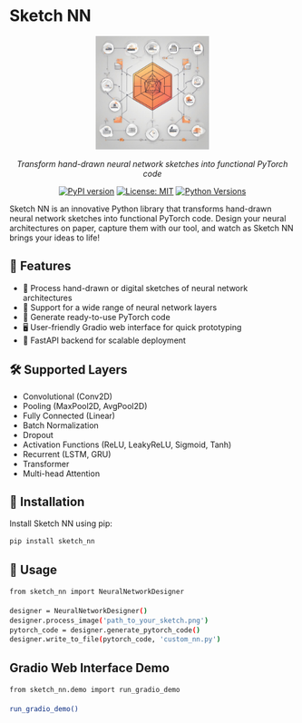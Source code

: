 # Sketch NN

<div align="center">
  <img src="https://raw.githubusercontent.com/arcAman07/sketch_nn/master/logos/sketch_nn_logo.jpg" alt="Sketch NN Logo" width="200"/>
  <p><em>Transform hand-drawn neural network sketches into functional PyTorch code</em></p>
</div>

<div align="center">
  
  [![PyPI version](https://badge.fury.io/py/sketch-nn.svg)](https://badge.fury.io/py/sketch-nn)
  [![License: MIT](https://img.shields.io/badge/License-MIT-yellow.svg)](https://opensource.org/licenses/MIT)
  [![Python Versions](https://img.shields.io/pypi/pyversions/sketch-nn.svg)](https://pypi.org/project/sketch-nn/)

</div>

Sketch NN is an innovative Python library that transforms hand-drawn neural network sketches into functional PyTorch code. Design your neural architectures on paper, capture them with our tool, and watch as Sketch NN brings your ideas to life!

## 🌟 Features

- 📸 Process hand-drawn or digital sketches of neural network architectures
- 🧠 Support for a wide range of neural network layers
- 🔧 Generate ready-to-use PyTorch code
- 🖥️ User-friendly Gradio web interface for quick prototyping
- 🚀 FastAPI backend for scalable deployment

## 🛠️ Supported Layers

- Convolutional (Conv2D)
- Pooling (MaxPool2D, AvgPool2D)
- Fully Connected (Linear)
- Batch Normalization
- Dropout
- Activation Functions (ReLU, LeakyReLU, Sigmoid, Tanh)
- Recurrent (LSTM, GRU)
- Transformer
- Multi-head Attention

## 🚀 Installation

Install Sketch NN using pip:

```bash
pip install sketch_nn
```

## 🚀 Usage

```bash
from sketch_nn import NeuralNetworkDesigner

designer = NeuralNetworkDesigner()
designer.process_image('path_to_your_sketch.png')
pytorch_code = designer.generate_pytorch_code()
designer.write_to_file(pytorch_code, 'custom_nn.py')
```
## Gradio Web Interface Demo

```bash
from sketch_nn.demo import run_gradio_demo

run_gradio_demo()
```

